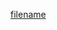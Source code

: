 [filename](https://raw.githubusercontent.com/poseidon-framework/poseidon-hs/master/README.md ':include')
